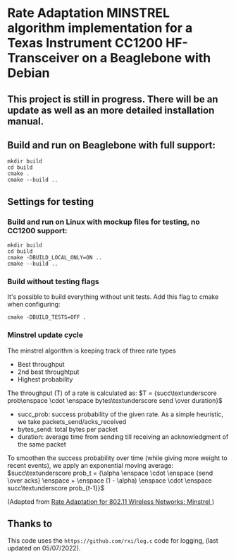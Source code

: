 # Rate Adaptation MINSTREL algorithm implementation for a Texas Instrument CC1200 HF-Transceiver on a Beaglebone with Debian

## This project is still in progress. There will be an update as well as an more detailed installation manual.

## Build and run on Beaglebone with full support:
```
mkdir build
cd build
cmake .
cmake --build ..
```

## Settings for testing

### Build and run on Linux with mockup files for testing, no CC1200 support:
```
mkdir build
cd build
cmake -DBUILD_LOCAL_ONLY=ON ..
cmake --build ..
```

### Build without testing flags
It's possible to build everything without unit tests.
Add this flag to cmake when configuring:
```
cmake -DBUILD_TESTS=OFF .
```

### Minstrel update cycle
The minstrel algorithm is keeping track of three rate types
- Best throughput
- 2nd best throughtput
- Highest probability

The throughput (T) of a rate is calculated as:
$T = {succ\textunderscore prob\enspace \cdot \enspace bytes\textunderscore send \over duration}$
- succ_prob: success probability of the given rate. As a simple heuristic, we take packets_send/acks_received
- bytes_send: total bytes per packet
- duration: average time from sending till receiving an acknowledgment of the same packet

To smoothen the success probability over time (while giving more weight to recent events), we apply an exponential moving average:
$succ\textunderscore prob_t = {\alpha \enspace \cdot \enspace {send \over acks} \enspace + \enspace (1 - \alpha) \enspace \cdot \enspace succ\textunderscore prob_{t-1}}$

(Adapted from [Rate Adaptation for 802.11 Wireless Networks: Minstrel
](https://blog.cerowrt.org/papers/minstrel-sigcomm-final.pdf))

## Thanks to
This code uses the ``` https://github.com/rxi/log.c ``` code for logging, (last updated on 05/07/2022).